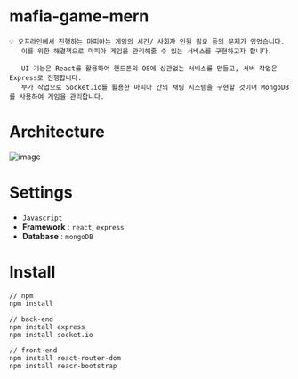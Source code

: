 # mafia-game-mern
```
💡 오프라인에서 진행하는 마피아는 게임의 시간/ 사회자 인원 필요 등의 문제가 있었습니다. 
   이를 위한 해결책으로 마피아 게임을 관리해줄 수 있는 서비스를 구현하고자 합니다.
   
   UI 기능은 React를 활용하여 핸드폰의 OS에 상관없는 서비스를 만들고, 서버 작업은 Express로 진행합니다. 
   부가 작업으로 Socket.io를 활용한 마피아 간의 채팅 시스템을 구현할 것이며 MongoDB를 사용하여 게임을 관리합니다.
```
# Architecture
![image](https://user-images.githubusercontent.com/68336833/216821721-f3b222e9-924e-4638-a59a-403be7895721.png)
# Settings
- `Javascript`
- **Framework** : `react`, `express`
- **Database** : `mongoDB`
# Install
```
// npm
npm install

// back-end 
npm install express
npm install socket.io

// front-end
npm install react-router-dom
npm install reacr-bootstrap
```
